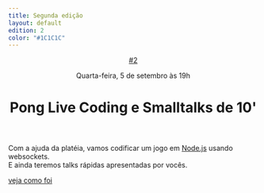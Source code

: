 ```yaml
---
title: Segunda edição
layout: default
edition: 2
color: "#1C1C1C"
---
```

<header>
    <div class="info">
        <a href="{{ page.url }}" class="edition">#2</a>
        <p class="schedule">Quarta-feira, <time datetime="2012-09-05T19:00-03:00"><span class="date">5 de setembro</span> às <span class="hour">19h</span></time></p>
    </div>
    <h1>Pong Live Coding e Smalltalks de 10'</h1>
</header>
<p>
	Com a ajuda da platéia, vamos codificar um jogo em <a href="http://nodejs.org" rel="external">Node.js</a> usando websockets.<br>
	E ainda teremos talks rápidas apresentadas por vocês.
</p>
<a href="http://gri.fo/blog/code-n-bier-segunda-edicao/" class="btn" rel="external">veja como foi</a>